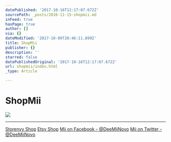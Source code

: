 ```yaml
---
datePublished: '2017-10-16T12:17:07.672Z'
sourcePath: _posts/2016-11-15-shopmii.md
inFeed: true
hasPage: true
author: []
via: {}
dateModified: '2017-10-09T20:46:11.899Z'
title: ShopMii
publisher: {}
description: ''
starred: false
datePublishedOriginal: '2017-10-16T12:17:07.672Z'
url: shopmii/index.html
_type: Article

---
```

# **ShopMii**
![](https://the-grid-user-content.s3-us-west-2.amazonaws.com/28b41c7b-f21b-4773-968e-85c3f2dd961c.jpg)

---

[Storenvy Shop][0]
[Etsy Shop][1]
[Mii on Facebook - @DeeMiiNovo][2]
[Mii on Twitter - @DeeMiiNovo][3]

[0]: https://lgsignd.storenvy.com/
[1]: https://www.etsy.com/shop/lgsamicrafts/
[2]: https://www.facebook.com/DeeMiiNovo/
[3]: https://twitter.com/DeeMiiNovo/